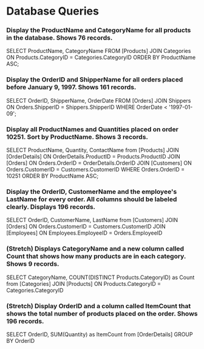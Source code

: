 # Database Queries

### Display the ProductName and CategoryName for all products in the database. Shows 76 records.

SELECT ProductName, CategoryName FROM [Products]
JOIN Categories
ON Products.CategoryID = Categories.CategoryID
ORDER BY ProductName ASC;

### Display the OrderID and ShipperName for all orders placed before January 9, 1997. Shows 161 records.

SELECT OrderID, ShipperName, OrderDate FROM [Orders]
JOIN Shippers
ON Orders.ShipperID = Shippers.ShipperID
WHERE OrderDate < '1997-01-09';

### Display all ProductNames and Quantities placed on order 10251. Sort by ProductName. Shows 3 records.

SELECT ProductName, Quantity, ContactName from [Products]
JOIN [OrderDetails]
ON OrderDetails.ProductID = Products.ProductID
JOIN [Orders]
ON Orders.OrderID = OrderDetails.OrderID
JOIN [Customers]
ON Orders.CustomerID = Customers.CustomerID
WHERE Orders.OrderID = 10251
ORDER BY ProductName ASC;

### Display the OrderID, CustomerName and the employee's LastName for every order. All columns should be labeled clearly. Displays 196 records.

SELECT OrderID, CustomerName, LastName from [Customers]
JOIN [Orders]
ON Orders.CustomerID = Customers.CustomerID
JOIN [Employees]
ON Employees.EmployeeID = Orders.EmployeeID

### (Stretch) Displays CategoryName and a new column called Count that shows how many products are in each category. Shows 9 records.

SELECT CategoryName, COUNT(DISTINCT Products.CategoryID) as Count from [Categories]
JOIN [Products]
ON Products.CategoryID = Categories.CategoryID

### (Stretch) Display OrderID and a column called ItemCount that shows the total number of products placed on the order. Shows 196 records.

SELECT OrderID, SUM(Quantity) as ItemCount from [OrderDetails] GROUP BY OrderID
